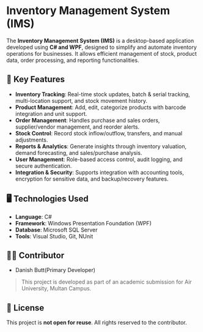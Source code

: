 # Inventory Management System (IMS)

The **Inventory Management System (IMS)** is a desktop-based application developed using **C# and WPF**, designed to simplify and automate inventory operations for businesses. It allows efficient management of stock, product data, order processing, and reporting functionalities.

## 🧠 Key Features

- **Inventory Tracking**: Real-time stock updates, batch & serial tracking, multi-location support, and stock movement history.
- **Product Management**: Add, edit, categorize products with barcode integration and unit support.
- **Order Management**: Handles purchase and sales orders, supplier/vendor management, and reorder alerts.
- **Stock Control**: Record stock inflow/outflow, transfers, and manual adjustments.
- **Reports & Analytics**: Generate insights through inventory valuation, demand forecasting, and sales/purchase analysis.
- **User Management**: Role-based access control, audit logging, and secure authentication.
- **Integration & Security**: Supports integration with accounting tools, encryption for sensitive data, and backup/recovery features.

## 🖥️ Technologies Used

- **Language**: C#
- **Framework**: Windows Presentation Foundation (WPF)
- **Database**: Microsoft SQL Server
- **Tools**: Visual Studio, Git, NUnit

## 🧑‍💻 Contributor

- Danish Butt(Primary Developer)

> This project is developed as part of an academic submission for Air University, Multan Campus.

## 🚫 License

This project is **not open for reuse**. All rights reserved to the contributor.

